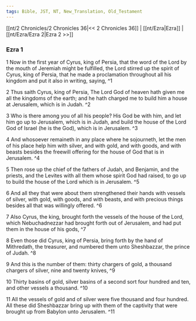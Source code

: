 ```yaml
---
tags: Bible, JST, NT, New_Translation, Old_Testament
---
```


[[nt/2 Chronicles/2 Chronicles 36|<< 2 Chronicles 36]] | [[nt/Ezra|Ezra]] | [[nt/Ezra/Ezra 2|Ezra 2 >>]]

### Ezra 1

1 Now in the first year of Cyrus, king of Persia, that the word of the Lord by the mouth of Jeremiah might be fulfilled, the Lord stirred up the spirit of Cyrus, king of Persia, that he made a proclamation throughout all his kingdom and put it also in writing, saying,  ^1

2 Thus saith Cyrus, king of Persia, The Lord God of heaven hath given me all the kingdoms of the earth; and he hath charged me to build him a house at Jerusalem, which is in Judah.  ^2

3 Who is there among you of all his people? His God be with him, and let him go up to Jerusalem, which is in Judah, and build the house of the Lord God of Israel (he is the God), which is in Jerusalem.  ^3

4 And whosoever remaineth in any place where he sojourneth, let the men of his place help him with silver, and with gold, and with goods, and with beasts besides the freewill offering for the house of God that is in Jerusalem.  ^4

5 Then rose up the chief of the fathers of Judah, and Benjamin, and the priests, and the Levites with all them whose spirit God had raised, to go up to build the house of the Lord which is in Jerusalem.  ^5

6 And all they that were about them strengthened their hands with vessels of silver, with gold, with goods, and with beasts, and with precious things besides all that was willingly offered.  ^6

7 Also Cyrus, the king, brought forth the vessels of the house of the Lord, which Nebuchadnezzar had brought forth out of Jerusalem, and had put them in the house of his gods,  ^7

8 Even those did Cyrus, king of Persia, bring forth by the hand of Mithredath, the treasurer, and numbered them unto Sheshbazzar, the prince of Judah.  ^8

9 And this is the number of them: thirty chargers of gold, a thousand chargers of silver, nine and twenty knives,  ^9

10 Thirty basins of gold, silver basins of a second sort four hundred and ten, and other vessels a thousand.  ^10

11 All the vessels of gold and of silver were five thousand and four hundred. All these did Sheshbazzar bring up with them of the captivity that were brought up from Babylon unto Jerusalem.  ^11

 
